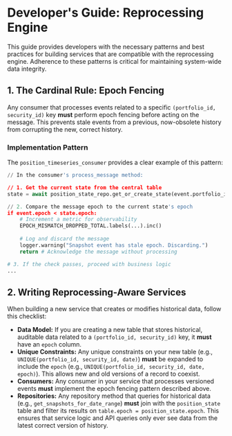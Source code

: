 # Developer's Guide: Reprocessing Engine

This guide provides developers with the necessary patterns and best practices for building services that are compatible with the reprocessing engine. Adherence to these patterns is critical for maintaining system-wide data integrity.

## 1. The Cardinal Rule: Epoch Fencing

Any consumer that processes events related to a specific `(portfolio_id, security_id)` key **must** perform epoch fencing before acting on the message. This prevents stale events from a previous, now-obsolete history from corrupting the new, correct history.

### Implementation Pattern

The `position_timeseries_consumer` provides a clear example of this pattern:

```python
// In the consumer's process_message method:

// 1. Get the current state from the central table
state = await position_state_repo.get_or_create_state(event.portfolio_id, event.security_id)

// 2. Compare the message epoch to the current state's epoch
if event.epoch < state.epoch:
    # Increment a metric for observability
    EPOCH_MISMATCH_DROPPED_TOTAL.labels(...).inc()
    
    # Log and discard the message
    logger.warning("Snapshot event has stale epoch. Discarding.")
    return # Acknowledge the message without processing

# 3. If the check passes, proceed with business logic
...
````

## 2\. Writing Reprocessing-Aware Services

When building a new service that creates or modifies historical data, follow this checklist:

  * **Data Model:** If you are creating a new table that stores historical, auditable data related to a `(portfolio_id, security_id)` key, it **must** have an `epoch` column.
  * **Unique Constraints:** Any unique constraints on your new table (e.g., `UNIQUE(portfolio_id, security_id, date)`) **must** be expanded to include the `epoch` (e.g., `UNIQUE(portfolio_id, security_id, date, epoch)`). This allows new and old versions of a record to coexist.
  * **Consumers:** Any consumer in your service that processes versioned events **must** implement the epoch fencing pattern described above.
  * **Repositories:** Any repository method that queries for historical data (e.g., `get_snapshots_for_date_range`) **must** join with the `position_state` table and filter its results on `table.epoch = position_state.epoch`. This ensures that service logic and API queries only ever see data from the latest correct version of history.

<!-- end list -->
 